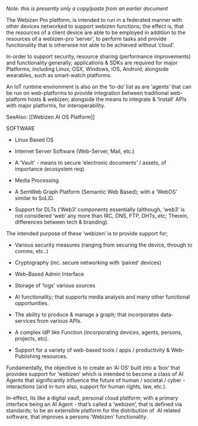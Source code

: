 *Note: this is presently only a copy/paste from an earlier document*

The Webizen Pro platform, is intended to run in a federated manner with other devices networked to support webizen functions; the effect is, that the resources of a client device are able to be employed in addition to the resources of a webizen-pro ‘server’, to perform tasks and provide functionality that is otherwise not able to be achieved without ‘cloud’.  
  
In-order to support security, resource sharing (performance improvements) and functionality generally; applications & SDKs are required for major Platforms, including Linux, OSX, Windows, iOS, Android; alongside wearables, such as smart-watch platforms.  
  
An IoT runtime environment is also on the ‘to-do’ list as are ‘agents’ that can be run on web-platforms to provide integration between traditional web-platform hosts & webizen; alongside the means to integrate & ‘Install’ APIs with major platforms, for interoperability.

SeeAlso: [[Webizen AI OS Platform]]

SOFTWARE

-   Linux Based OS
    
-   Internet Server Software (Web-Server, Mail, etc.)
    
-   A ‘Vault’ - means to secure ‘electronic documents’ / assets, of importance (ecosystem req).
    
-   Media Processing
    
-   A SemWeb Graph Platform (Semantic Web Based); with a ‘WebOS’ similar to SoLiD.

-   Support for DLTs (‘Web3’ components essentially (although, ‘web3’ is not considered ‘web’ any more than IRC, DNS, FTP, DHTs, etc; Therein, differences between tech & branding).

The intended purpose of these ‘webizen’ is to provide support for;

-   Various security measures (ranging from securing the device, through to comms, etc..)
    
-   Cryptography (inc. secure networking with ‘paired’ devices)
    
-   Web-Based Admin Interface
    
-   Storage of ‘logs’ various sources
    
-   AI functionality; that supports media analysis and many other functional opportunities.
    
-   The ability to produce & manage a graph; that incorporates data-services from various APIs.
    
-   A complex IdP like Function (incorporating devices, agents, persons, projects, etc).
    
-   Support for a variety of web-based tools / apps / productivity & Web-Publishing resources.

Fundamentally, the objective is to create an ‘Ai OS’ built into a ‘box’ that provides support for ‘webizen’ which is intended to become a class of AI Agents that significantly influence the future of human / societal / cyber - interactions (and in-turn also, support for human rights, law, etc.). 

In-effect, its like a digital vault, personal cloud platform; with a primary interface being an AI Agent - that’s called a ‘webizen’, that is defined via standards; to be an extensible platform for the distribution of  AI related software, that improves a persons ‘Webizen’ functionality.